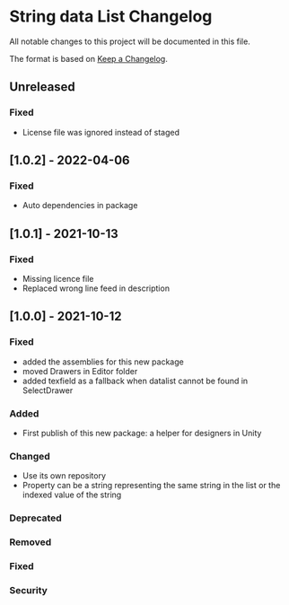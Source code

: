 # String data List  Changelog
All notable changes to this project will be documented in this file.

The format is based on [Keep a Changelog](https://keepachangelog.com/en/1.0.0/).

## Unreleased

### Fixed
- License file was ignored instead of staged

## [1.0.2] - 2022-04-06

### Fixed
- Auto dependencies in package

## [1.0.1] - 2021-10-13

### Fixed
- Missing licence file
- Replaced wrong line feed in description

## [1.0.0] - 2021-10-12

### Fixed
- added the assemblies for this new package
- moved Drawers in Editor folder
- added texfield as a fallback when datalist cannot be found in SelectDrawer

### Added
- First publish of this new package: a helper for designers in Unity

### Changed
- Use its own repository
- Property can be a string representing the same string in the list or the indexed value of the string

### Deprecated

### Removed

### Fixed

### Security
